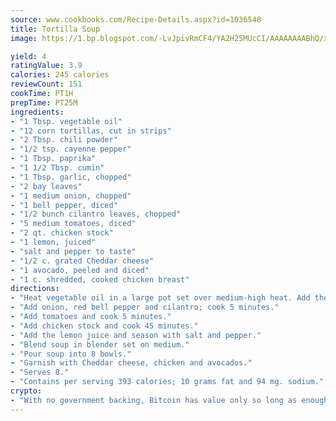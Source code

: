 ```yaml
---
source: www.cookbooks.com/Recipe-Details.aspx?id=1036548
title: Tortilla Soup
image: https://1.bp.blogspot.com/-LvJpivRmCF4/YA2H25MUcCI/AAAAAAAABhQ/xgndXuMf7Zopp5S4RExCblnSp5YGujfSQCLcBGAsYHQ/s320/8.png

yield: 4
ratingValue: 3.9
calories: 245 calories
reviewCount: 151
cookTime: PT1H
prepTime: PT25M
ingredients:
- "1 Tbsp. vegetable oil"
- "12 corn tortillas, cut in strips"
- "2 Tbsp. chili powder"
- "1/2 tsp. cayenne pepper"
- "1 Tbsp. paprika"
- "1 1/2 Tbsp. cumin"
- "1 Tbsp. garlic, chopped"
- "2 bay leaves"
- "1 medium onion, chopped"
- "1 bell pepper, diced"
- "1/2 bunch cilantro leaves, chopped"
- "5 medium tomatoes, diced"
- "2 qt. chicken stock"
- "1 lemon, juiced"
- "salt and pepper to taste"
- "1/2 c. grated Cheddar cheese"
- "1 avocado, peeled and diced"
- "1 c. shredded, cooked chicken breast"
directions:
- "Heat vegetable oil in a large pot set over medium-high heat. Add the tortillas, chili powder, cayenne pepper, paprika, cumin, garlic and bay leaves and saute for 10 minutes."
- "Add onion, red bell pepper and cilantro; cook 5 minutes."
- "Add tomatoes and cook 5 minutes."
- "Add chicken stock and cook 45 minutes."
- "Add the lemon juice and season with salt and pepper."
- "Blend soup in blender set on medium."
- "Pour soup into 8 bowls."
- "Garnish with Cheddar cheese, chicken and avocados."
- "Serves 8."
- "Contains per serving 393 calories; 10 grams fat and 94 mg. sodium."
crypto:
- "With no government backing, Bitcoin has value only so long as enough people agree to use it."
---
```

